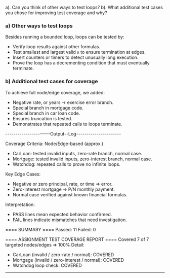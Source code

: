    a). Can you think of other ways to test loops?
   b). What additional test cases you chose for improving test coverage and why?


### a) Other ways to test loops
Besides running a bounded loop, loops can be tested by:
- Verify loop results against other formulas.
- Test smallest and largest valid `n` to ensure termination at edges.
- Insert counters or timers to detect unusually long execution.
- Prove the loop has a decrementing condition that must eventually terminate.

### b) Additional test cases for coverage
To achieve full node/edge coverage, we added:
- Negative rate, or years → exercise error branch.
- Special branch in mortgage code.
- Special branch in car loan code.
- Ensures truncation is tested.
- Demonstrates that repeated calls to loops terminate.

----------------------Output--Log----------------------

Coverage Criteria: Node/Edge-based (approx.)
 * CarLoan: tested invalid inputs, zero-rate branch, normal case.
 * Mortgage: tested invalid inputs, zero-interest branch, normal case.
 * Watchdog: repeated calls to prove no infinite loops.

Key Edge Cases:
 - Negative or zero principal, rate, or time => error.
 - Zero-interest mortgage => P/N monthly payment.
 - Normal case verified against known financial formulas.

Interpretation:
 - PASS lines mean expected behavior confirmed.
 - FAIL lines indicate mismatches that need investigation.

==== SUMMARY ====
Passed: 11
Failed: 0

==== ASSIGNMENT TEST COVERAGE REPORT ====
Covered 7 of 7 targeted nodes/edges => 100%
Detail:
 - CarLoan (invalid / zero-rate / normal): COVERED
 - Mortgage (invalid / zero-interest / normal): COVERED
 - Watchdog loop check: COVERED
 
-------------------------------------------------------